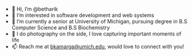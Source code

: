 - 👋   Hi, I’m @betharik
- 👀   I’m interested in software development and web systems
- 🌱   I’m currently a senior at University of Michigan, pursuing degree in B.S Computer Science and B.S Biochemistry
- 💞️   I do photography on the side, I love capturing important moments of life
- 📫   Reach me at bkamarga@umich.edu, would love to connect with you!

<!---
betharik/betharik is a ✨ special ✨ repository because its `README.md`
--->

